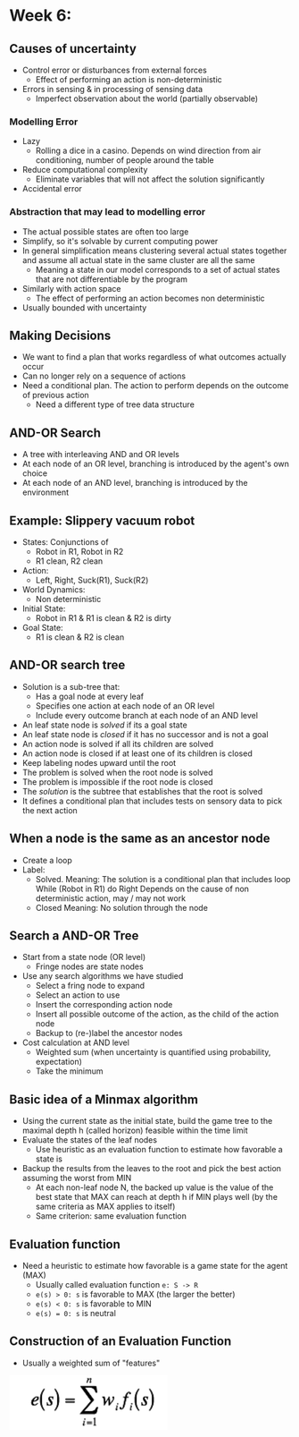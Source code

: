 # Week 6: 

## Causes of uncertainty
- Control error or disturbances from external forces
    - Effect of performing an action is non-deterministic
- Errors in sensing & in processing of sensing data
    - Imperfect observation about the world (partially observable)

### Modelling Error
- Lazy
    - Rolling a dice in a casino. Depends on wind direction from air conditioning, number of people around the table
- Reduce computational complexity
    - Eliminate variables that will not affect the solution significantly
- Accidental error

### Abstraction that may lead to modelling error
- The actual possible states are often too large
- Simplify, so it's solvable by current computing power
- In general simplification means clustering several actual states together and assume all actual state in the same cluster are all the same
    - Meaning a state in our model corresponds to a set of actual states that are not differentiable by the program
- Similarly with action space
    - The effect of performing an action becomes non deterministic
- Usually bounded with uncertainty

## Making Decisions
- We want to find a plan that works regardless of what outcomes actually occur
- Can no longer rely on a sequence of actions
- Need a conditional plan. The action to perform depends on the outcome of previous action
    - Need a different type of tree data structure

## AND-OR Search
- A tree with interleaving AND and OR levels
- At each node of an OR level, branching is introduced by the agent's own choice
- At each node of an AND level, branching is introduced by the environment

## Example: Slippery vacuum robot
- States: Conjunctions of
    - Robot in R1, Robot in R2
    - R1 clean, R2 clean
- Action:
    - Left, Right, Suck(R1), Suck(R2)
- World Dynamics:
    - Non deterministic
- Initial State:
    - Robot in R1 & R1 is clean & R2 is dirty
- Goal State:
    - R1 is clean & R2 is clean

## AND-OR search tree
- Solution is a sub-tree that:
    - Has a goal node at every leaf
    - Specifies one action at each node of an OR level
    - Include every outcome branch at each node of an AND level
- An leaf state node is _solved_ if its a goal state 
- An leaf state node is _closed_ if it has no successor and is not a goal
- An action node is solved if all its children are solved
- An action node is closed if at least one of its children is closed
- Keep labeling nodes upward until the root
- The problem is solved when the root node is solved
- The problem is impossible if the root node is closed
- The _solution_ is the subtree that establishes that the root is solved
- It defines a conditional plan that includes tests on sensory data to pick the next action

## When a node is the same as an ancestor node
- Create a loop
- Label:
    - Solved.
        Meaning: The solution is a conditional plan that includes loop
        While (Robot in R1) do Right
        Depends on the cause of non deterministic action, may / may not work
    - Closed
        Meaning: No solution through the node

## Search a AND-OR Tree
- Start from a state node (OR level)
    - Fringe nodes are state nodes
- Use any search algorithms we have studied
    - Select a fring node to expand
    - Select an action to use
    - Insert the corresponding action node
    - Insert all possible outcome of the action, as the child of the action node
    - Backup to (re-)label the ancestor nodes
- Cost calculation at AND level
    - Weighted sum (when uncertainty is quantified using probability, expectation)
    - Take the minimum

## Basic idea of a Minmax algorithm
- Using the current state as the initial state, build the game tree to the maximal depth h (called horizon) feasible within the time limit
- Evaluate the states of the leaf nodes
    - Use heuristic as an evaluation function to estimate how favorable a state is
- Backup the results from the leaves to the root and pick the best action assuming the worst from MIN
    - At each non-leaf node N, the backed up value is the value of the best state that MAX can reach at depth h if MIN plays well (by the same criteria as MAX applies to itself)
    - Same criterion: same evaluation function

## Evaluation function
- Need a heuristic to estimate how favorable is a game state for the agent (MAX)
    - Usually called evaluation function `e: S -> R`
    - `e(s) > 0: s` is favorable to MAX (the larger the better)
    - `e(s) < 0: s` is favorable to MIN
    - `e(s) = 0: s` is neutral

## Construction of an Evaluation Function
- Usually a weighted sum of "features"

![Evaluation function](resources/evaluation_function.png)


